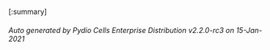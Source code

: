 








[:summary]

###### Auto generated by Pydio Cells Enterprise Distribution v2.2.0-rc3 on 15-Jan-2021
